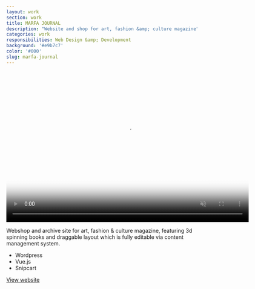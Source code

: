 ```yaml
---
layout: work
section: work
title: MARFA JOURNAL
description: "Website and shop for art, fashion &amp; culture magazine"
categories: work
responsibilities: Web Design &amp; Development
background: '#e9b7c7'
color: '#000'
slug: marfa-journal
---
```


<div>
  <video loop muted playsinline id="{{ page.slug }}" class="browser_img" title="{{ page.title }}" poster="{{ site.root }}/work/videos/marfamily.jpg"
    preload="auto" width="640" height="400" data-setup="{}">
    <source src="{{ site.root }}/work/videos/marfamily.mp4#t=0.1" type='video/mp4'>
  </video>
</div>

<p>
  Webshop and archive site for art, fashion &amp; culture magazine, featuring 3d spinning books and draggable layout which is fully editable via content management system.
</p>

<ul class="tags">
  <li>Wordpress</li>
  <li>Vue.js</li>
  <li>Snipcart</li>
</ul>

<a href="https://marfajournal.com/" class="button" rel="external">View website</a>
